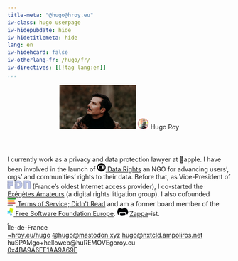 ```yaml
---
title-meta: "@hugo@hroy.eu"
iw-class: hugo userpage
iw-hidepubdate: hide
iw-hidetitlemeta: hide
lang: en
iw-hidehcard: false
iw-otherlang-fr: /hugo/fr/
iw-directives: [[!tag lang:en]] 
...
```



<div class="user h-card vcard">
<header>
<picture>
  <source srcset="/hugo/u-photo.webp" type="image/webp" alt="Profile photo" height="100" />
  <img src="/hugo/u-photo.jpg" class="u-photo" alt="Profile photo" height="100" />
</picture>
<img class="u-logo" alt="" aria-hidden="true" src="/favatar.png" height="25">
<span class="p-name"><span class="p-given-name">Hugo</span> <span class="p-family-name">Roy</span></span>
</header>

<p class="p-bio p-note">I currently work as a <span class="p-job-title">privacy and data protection lawyer</span> at <span class="p-org" title="Apple Inc."><span class="appleinclogo"></span>apple</span>. <span class="p-role">I have been involved in the launch of <a style="display:inline-block" href="//datarights.ngo"><img class="img-inline-text-height" aria-hidden="true" alt="" src="/assets/datarights-logo.png" height="19"> <span class="p-org">Data Rights</span></a> an NGO for advancing users’, orgs’ and communities’ rights to their data.</span> Before that, <span class="p-role">as Vice-President of <a href="//fdn.fr"
style="display:inline-block"><span
class="p-org" title="French Data Network"><img class="img-inline-text-height" aria-hidden="true" alt="FDN"
src="/assets/fdn-logo.png" height="19"></span></a> (France’s
oldest Internet access provider), I co-started the <a
href="//exegetes.eu.org/en/">Exégètes Amateurs</a> (a digital rights
litigation group).</span> <span class="p-role">I also cofounded <a href="//tosdr.org"
style="display:inline-block"><img class="img-inline-text-height" aria-hidden="true" alt=""
src="/assets/tosdr-icon.png"> <span class="p-org"
title="ToSDR">Terms of Service; Didn't Read</span></a></span> and <span class="p-role">am a former board member of the <a href="//www.fsfe.org"
style="display:inline-block"><img class="img-inline-text-height" aria-hidden="true" alt=""
src="/assets/fsfe-icon.png" height="19"> <span
class="p-org">Free Software Foundation Europe</span></a>.</span>
<span style="display:inline-block" class="p-category"><a href="/tags/FrankZappa/" style="display:inline-block"><img class="img-inline-text-height" aria-hidden="true" alt=""
src="/assets/zappa-logo.png" height="19">Zappa</a>-ist</span>.</p>

<section class="details">
<div class="item where"><span class="p-region">Île-de-France</span></div>
<a href="/hugo" class="item u-url ikiwiki">~<span class="u-uid">hroy.eu/hugo</span></a>
<a href="https://mastodon.xyz/@hugo" class="item u-url mastodon" rel="me"><span class="p-nickname">@hugo@mastodon.xyz</span></a>
<a href="//nxtcld.ampoliros.net/u/hugo" rel="me" title="Nextcloud federated cloud ID: hugo@nxtcld.ampoliros.net" class="item u-url nextcloud"><span class="p-nickname">hugo@nxtcld.ampoliros.net</span></a>
<div class="item writemail">hu<span class="zzz">SPAM</span>go+helloweb@hu<span class="zzz">REMOVE</span>go<span class="y">roy.eu</span></div>
<a href="https://keys.openpgp.org/search?q=0x4BA9A6EE1AA9A69E" class="item u-key pgp">0x4BA9A6EE1AA9A69E</a>
</section>
</div>
